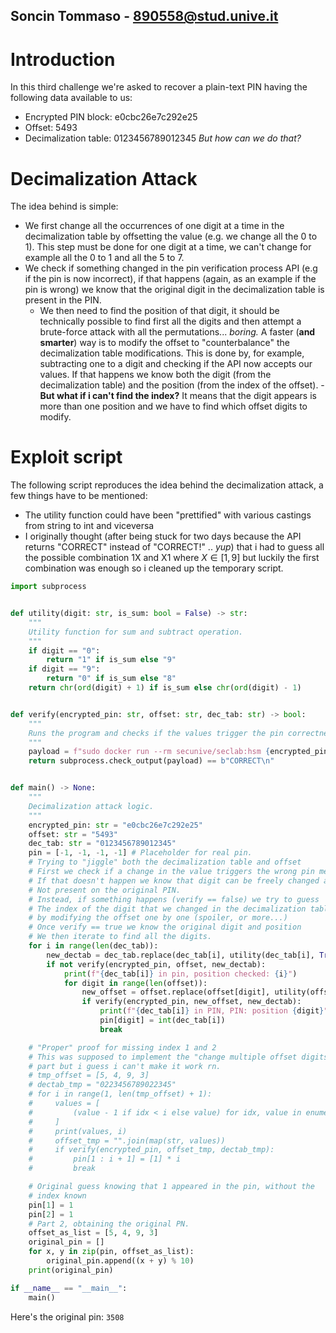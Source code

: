 ## Soncin Tommaso -  890558@stud.unive.it

# Introduction
In this third challenge we're asked to recover a plain-text PIN having the following data available to us:
- Encrypted PIN block: e0cbc26e7c292e25 
- Offset:                         5493 
- Decimalization table: 0123456789012345
*But how can we do that?*
# Decimalization Attack
The idea behind is simple:
- We first change all the occurrences of one digit at a time in the decimalization table by offsetting the value (e.g. we change all the 0 to 1). This step must be done for one digit at a time, we can't change for example all the 0 to 1 and all the 5 to 7.
- We check if something changed in the pin verification process API (e.g if the pin is now incorrect), if that happens (again, as an example if the pin is wrong) we know that the original digit in the decimalization table is present in the PIN.
	- We then need to find the position of that digit, it should be technically possible to find first all the digits and then attempt a brute-force attack with all the permutations... *boring.* A faster (**and smarter**) way is to modify the offset to "counterbalance" the decimalization table modifications. This is done by, for example, subtracting one to a digit and checking if the API now accepts our values.
	  If that happens we know both the digit (from the decimalization table) and the position (from the index of the offset).
		  - **But what if i can't find the index?**
		    It means that the digit appears is more than one position and we have to find which offset digits to modify.
# Exploit script
The following script reproduces the idea behind the decimalization attack, a few things have to be mentioned:
- The utility function could have been "prettified" with various castings from string to int and viceversa
- I originally thought (after being stuck for two days because the API returns "CORRECT" instead of "CORRECT!" .. *yup*) that i had to guess all the possible combination 1X and X1 where $X \in [1,9]$ but luckily the first combination was enough so i cleaned up the temporary script. 
```python
import subprocess


def utility(digit: str, is_sum: bool = False) -> str:
    """
    Utility function for sum and subtract operation.
    """
    if digit == "0":
        return "1" if is_sum else "9"
    if digit == "9":
        return "0" if is_sum else "8"
    return chr(ord(digit) + 1) if is_sum else chr(ord(digit) - 1)


def verify(encrypted_pin: str, offset: str, dec_tab: str) -> bool:
    """
    Runs the program and checks if the values trigger the pin correctness.
    """
    payload = f"sudo docker run --rm secunive/seclab:hsm {encrypted_pin} {offset} {dec_tab}".split()
    return subprocess.check_output(payload) == b"CORRECT\n"


def main() -> None:
    """
    Decimalization attack logic.
    """
    encrypted_pin: str = "e0cbc26e7c292e25"
    offset: str = "5493"
    dec_tab: str = "0123456789012345"
    pin = [-1, -1, -1, -1] # Placeholder for real pin.
    # Trying to "jiggle" both the decimalization table and offset
    # First we check if a change in the value triggers the wrong pin message
    # If that doesn't happen we know that digit can be freely changed and is
    # Not present on the original PIN.
    # Instead, if something happens (verify == false) we try to guess
    # The index of the digit that we changed in the decimalization table
    # by modifying the offset one by one (spoiler, or more...)
    # Once verify == true we know the original digit and position
    # We then iterate to find all the digits.
    for i in range(len(dec_tab)):
        new_dectab = dec_tab.replace(dec_tab[i], utility(dec_tab[i], True))
        if not verify(encrypted_pin, offset, new_dectab):
            print(f"{dec_tab[i]} in pin, position checked: {i}")
            for digit in range(len(offset)):
                new_offset = offset.replace(offset[digit], utility(offset[digit]))
                if verify(encrypted_pin, new_offset, new_dectab):
                    print(f"{dec_tab[i]} in PIN, PIN: position {digit}")
                    pin[digit] = int(dec_tab[i])
                    break

    # "Proper" proof for missing index 1 and 2
    # This was supposed to implement the "change multiple offset digits"
    # part but i guess i can't make it work rn.
    # tmp_offset = [5, 4, 9, 3]
    # dectab_tmp = "0223456789022345"
    # for i in range(1, len(tmp_offset) + 1):
    #     values = [
    #         (value - 1 if idx < i else value) for idx, value in enumerate(tmp_offset)
    #     ]
    #     print(values, i)
    #     offset_tmp = "".join(map(str, values))
    #     if verify(encrypted_pin, offset_tmp, dectab_tmp):
    #         pin[1 : i + 1] = [1] * i
    #         break

    # Original guess knowing that 1 appeared in the pin, without the
    # index known
    pin[1] = 1
    pin[2] = 1
    # Part 2, obtaining the original PN.
    offset_as_list = [5, 4, 9, 3]
    original_pin = []
    for x, y in zip(pin, offset_as_list):
        original_pin.append((x + y) % 10)
    print(original_pin)

if __name__ == "__main__":
    main()
```
Here's the original pin: `3508` 